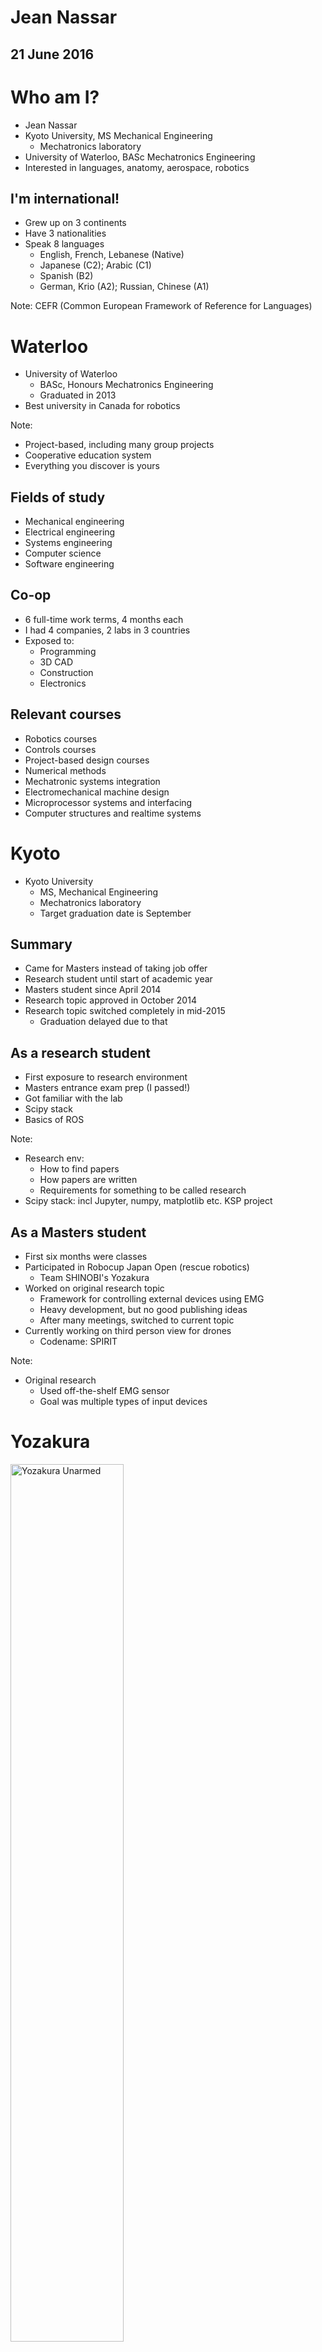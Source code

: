 # Jean Nassar
## 21 June 2016



# Who am I?
- Jean Nassar
- Kyoto University, MS Mechanical Engineering
  - Mechatronics laboratory
- University of Waterloo, BASc Mechatronics Engineering 
- Interested in languages, anatomy, aerospace, robotics


## I'm international!
- Grew up on 3 continents
- Have 3 nationalities
- Speak 8 languages
  - English, French, Lebanese (Native)
  - Japanese (C2); Arabic (C1)
  - Spanish (B2)
  - German, Krio (A2); Russian, Chinese (A1)

Note:
CEFR (Common European Framework of Reference for Languages)



# Waterloo
- University of Waterloo
  - BASc, Honours Mechatronics Engineering
  - Graduated in 2013
- Best university in Canada for robotics

Note:
- Project-based, including many group projects
- Cooperative education system
- Everything you discover is yours


## Fields of study
- Mechanical engineering
- Electrical engineering
- Systems engineering
- Computer science
- Software engineering


## Co-op
- 6 full-time work terms, 4 months each
- I had 4 companies, 2 labs in 3 countries
- Exposed to:
  - Programming
  - 3D CAD
  - Construction
  - Electronics


## Relevant courses
- Robotics courses
- Controls courses
- Project-based design courses
- Numerical methods
- Mechatronic systems integration
- Electromechanical machine design
- Microprocessor systems and interfacing
- Computer structures and realtime systems



# Kyoto
- Kyoto University
  - MS, Mechanical Engineering 
  - Mechatronics laboratory
  - Target graduation date is September


## Summary
- Came for Masters instead of taking job offer
- Research student until start of academic year
- Masters student since April 2014
- Research topic approved in October 2014
- Research topic switched completely in mid-2015
  - Graduation delayed due to that <!-- .element: class="fragment" -->


## As a research student
- First exposure to research environment
- Masters entrance exam prep (I passed!)
- Got familiar with the lab
- Scipy stack
- Basics of ROS

Note:
- Research env:
  - How to find papers
  - How papers are written
  - Requirements for something to be called research
- Scipy stack: incl Jupyter, numpy, matplotlib etc. KSP project


## As a Masters student
- First six months were classes
- Participated in Robocup Japan Open (rescue robotics)
  - Team SHINOBI's Yozakura
- Worked on original research topic
  - Framework for controlling external devices using EMG
  - Heavy development, but no good publishing ideas
  - After many meetings, switched to current topic
- Currently working on third person view for drones
  - Codename: SPIRIT

Note:
- Original research
  - Used off-the-shelf EMG sensor
  - Goal was multiple types of input devices



# Yozakura
<img src="https://imgur.com/WJAvywg.jpg" width="60%" alt="Yozakura Unarmed">


## Overview
- Lab has a Robocup team
- 8 members worked on teleoperation robot
- Yozakura is the team's teleoperation robot
- Everyone wore multiple hats
- Was software lead for robot-side development


## Responsibilities
- High level overview
- Selection of language, platform, sensors, protocols
- Teaching students about source control, Python, etc
- Initial implementation of most details
  - Error correction, interrupts, modularity, robustness
  - Server, client, controller input
  - Device drivers
  - Motor controller
  - Dynamixel library (unused)


## Structure
- Base station receives controller input to send to robot
- RPi on robot receives, determines motor instructions
- RPi commands motors and servos via mbed
- mbed collects information from attached sensors
- RPi collects information from sensors and mbed
- Rpi processes and sends back to base for display


## Communication
- TCP: Transmission of commands, Ricoh Theta
- UDP: Transmission of measurements
- I2C: Current sensors, IMU, 4x4 thermal sensor
- PWM: Motors
- Serial: mbed, Dynamixels
- Analog: CO2 sensor, Potentiometers


## Additional notes
- I wrote the initial server while ROS was being learnt
- Server was replaced by ROS locally
  - Still communicated with robot via TCP and UDP
  - Many parts of initial server were reused
- Not involved with robot-side devices communicating directly to server (LRF, WiFi cameras, CONTEC)

Note: Initially there was no GUI



# SPIRIT



# Programming
- **C++** was introduction to programaming
  - Personal use with Arduinos
- **C** used for data structures, RTOS, FPGA, µController
- **Octave**/Matlab for many courses, like numerical methods
- **LaTeX** for reports, **gnuplot** for graphing, **bash** for Linux
- One-offs (3-4 months each) include:
  - VHDL, PLC, LabVIEW (courses) 
  - VBA, C#, Perl, LISP (work terms)
- First learnt **Python** to help solve a task at work
- Delved into Python
  - Best practices
  - Scipy stack (numpy, matplotlib etc)
  - Various projects (*e.g.*, a KSP solver)
- Basics of ROS
